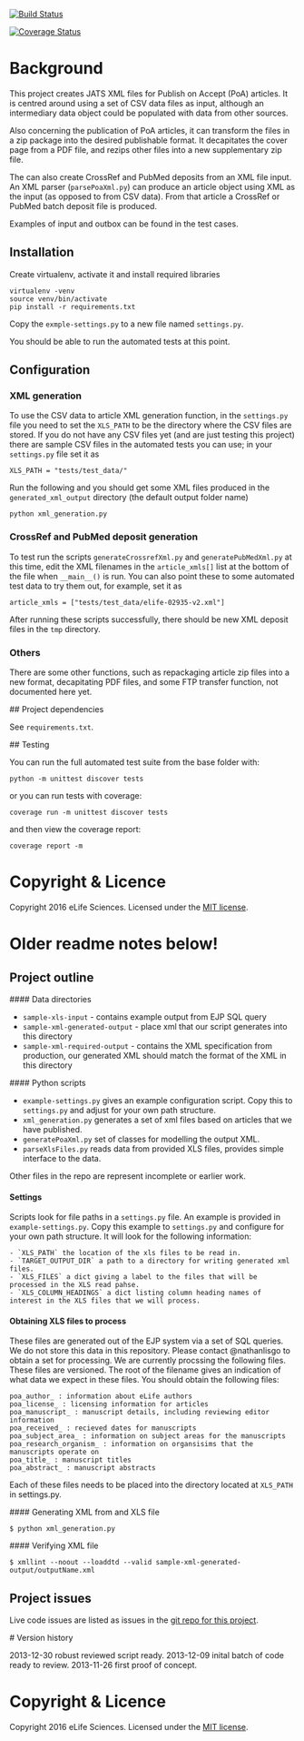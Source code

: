 
[![Build Status](https://travis-ci.org/elifesciences/elife-poa-xml-generation.svg?branch=master)](https://travis-ci.org/elifesciences/elife-poa-xml-generation)

[![Coverage Status](https://coveralls.io/repos/elifesciences/elife-poa-xml-generation/badge.svg?branch=master&service=github)](https://coveralls.io/github/elifesciences/elife-poa-xml-generation)

# Background

This project creates JATS XML files for Publish on Accept (PoA) articles. It is centred around using a set of CSV data files as input, although an intermediary data object could be populated with data from other sources.

Also concerning the publication of PoA articles, it can transform the files in a zip package into the desired publishable format. It decapitates the cover page from a PDF file, and rezips other files into a new supplementary zip file.

The can also create CrossRef and PubMed deposits from an XML file input. An XML parser (``parsePoaXml.py``) can produce an article object using XML as the input (as opposed to from CSV data). From that article a CrossRef or PubMed batch deposit file is produced.

Examples of input and outbox can be found in the test cases.


## Installation

Create virtualenv, activate it and install required libraries

    virtualenv -venv
    source venv/bin/activate
    pip install -r requirements.txt

Copy the `exmple-settings.py` to a new file named `settings.py`.

You should be able to run the automated tests at this point.

## Configuration

### XML generation

To use the CSV data to article XML generation function, in the `settings.py` file you need to set the `XLS_PATH` to be the directory where the CSV files are stored. If you do not have any CSV files yet (and are just testing this project) there are sample CSV files in the automated tests you can use; in your `settings.py` file set it as

    XLS_PATH = "tests/test_data/"

Run the following and you should get some XML files produced in the `generated_xml_output` directory (the default output folder name)

    python xml_generation.py

### CrossRef and PubMed deposit generation

To test run the scripts `generateCrossrefXml.py` and `generatePubMedXml.py` at this time, edit the XML filenames in the `article_xmls[]` list at the bottom of the file when `__main__()` is run. You can also point these to some automated test data to try them out, for example, set it as

    article_xmls = ["tests/test_data/elife-02935-v2.xml"]

After running these scripts successfully, there should be new XML deposit files in the `tmp` directory.

### Others

There are some other functions, such as repackaging article zip files into a new format, decapitating PDF files, and some FTP transfer function, not documented here yet.

## Project dependencies

See `requirements.txt`.

## Testing

You can run the full automated test suite from the base folder with:

    python -m unittest discover tests

or you can run tests with coverage:

    coverage run -m unittest discover tests

and then view the coverage report:

    coverage report -m

# Copyright & Licence

Copyright 2016 eLife Sciences. Licensed under the [MIT license](LICENSE).

# Older readme notes below!

## Project outline 

#### Data directories

- `sample-xls-input` - contains example output from EJP SQL query  
- `sample-xml-generated-output` - place xml that our script generates into this directory
- `sample-xml-required-output` - contains the XML specification from production, our generated XML should match the format of the XML in this directory  

#### Python scripts

- `example-settings.py` gives an example configuration script. Copy this to `settings.py` and adjust for your own path structure.  
- `xml_generation.py` generates a set of xml files based on articles that we have published.  
- `generatePoaXml.py` set of classes for modelling the output XML.  
- `parseXlsFiles.py` reads data from provided XLS files, provides simple interface to the data.  

Other files in the repo are represent incomplete or earlier work.

#### Settings

Scripts look for file paths in a `settings.py` file. An example is provided in `example-settings.py`. Copy this example to `settings.py` and configure for
your own path structure. It will look for the following information:

	- `XLS_PATH` the location of the xls files to be read in.  
	- `TARGET_OUTPUT_DIR` a path to a directory for writing generated xml files.  
	- `XLS_FILES` a dict giving a label to the files that will be processed in the XLS read pahse.
	- `XLS_COLUMN_HEADINGS` a dict listing column heading names of interest in the XLS files that we will process.

#### Obtaining XLS files to process

These files are generated out of the EJP system via a set of SQL queries. We do not store this data in this repository. Please contact @nathanlisgo to obtain a set for processing. We are currently procssing the following files. These files are versioned. The root of the filename gives an indication of what data we expect in these files. You should obtain the following files:

	poa_author_ : information about eLife authors  
	poa_license_ : licensing information for articles  
	poa_manuscript_ : manuscript details, including reviewing editor information  
	poa_received_ : recieved dates for manuscripts  
	poa_subject_area_ : information on subject areas for the manuscripts  
	poa_research_organism_ : information on organsisims that the manuscripts operate on
	poa_title_ : manuscript titles
	poa_abstract_ : manuscript abstracts

Each of these files needs to be placed into the directory located at `XLS_PATH` in settings.py.

#### Generating XML from and XLS file

	$ python xml_generation.py

#### Verifying XML file

	$ xmllint --noout --loaddtd --valid sample-xml-generated-output/outputName.xml

## Project issues

Live code issues are listed as issues in the [git repo for this project](https://github.com/elifesciences/elife-poa-xml-generation/issues).

# Version history

2013-12-30 robust reviewed script ready.
2013-12-09 inital batch of code ready to review.
2013-11-26 first proof of concept.

# Copyright & Licence

Copyright 2016 eLife Sciences. Licensed under the [MIT license](LICENSE).